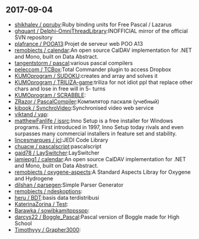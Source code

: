 ## 2017-09-04

* [shikhalev / ppruby](https://github.com/shikhalev/ppruby):Ruby binding units for Free Pascal / Lazarus
* [ghquant / Delphi-OmniThreadLibrary](https://github.com/ghquant/Delphi-OmniThreadLibrary):INOFFICIAL mirror of the official SVN repository
* [plafrance / POOA13](https://github.com/plafrance/POOA13):Projet de serveur web POO A13
* [remobjects / calendar](https://github.com/remobjects/calendar):An open source CalDAV implementation for .NET and Mono, built on Data Abstract.
* [tangentstorm / pascal](https://github.com/tangentstorm/pascal):various pascal compilers
* [peleccom / TCBox](https://github.com/peleccom/TCBox):Total Commander plugin to access Dropbox
* [KUMOprogram / SUDOKU](https://github.com/KUMOprogram/SUDOKU):creates and array and solves it
* [KUMOprogram / TRILIZA-game](https://github.com/KUMOprogram/TRILIZA-game):triliza for not idiot ppl that replace other chars and lose in free will in 5- turns
* [KUMOprogram / SCRABBLE](https://github.com/KUMOprogram/SCRABBLE):
* [ZRazor / PascalCompiler](https://github.com/ZRazor/PascalCompiler):Компилятор паскаля (учебный)
* [kibook / SynchroVideo](https://github.com/kibook/SynchroVideo):Synchronised video web service
* [viktand / vap](https://github.com/viktand/vap):
* [matthewFanlife / issrc](https://github.com/matthewFanlife/issrc):Inno Setup is a free installer for Windows programs. First introduced in 1997, Inno Setup today rivals and even surpasses many commercial installers in feature set and stability.
* [lincesmarques / jcl](https://github.com/lincesmarques/jcl):JEDI Code Library
* [chuacw / pascalscript](https://github.com/chuacw/pascalscript):pascalscript
* [gaid78 / LaySwitcher](https://github.com/gaid78/LaySwitcher):LaySwitcher
* [jamiepg1 / calendar](https://github.com/jamiepg1/calendar):An open source CalDAV implementation for .NET and Mono, built on Data Abstract.
* [remobjects / oxygene-aspects](https://github.com/remobjects/oxygene-aspects):A Standard Aspects Libray for Oxygene and Hydrogene
* [dilshan / parsegen](https://github.com/dilshan/parsegen):Simple Parser Generator
* [remobjects / ndeskoptions](https://github.com/remobjects/ndeskoptions):
* [heru / BDT](https://github.com/heru/BDT):basis data terdistribusi
* [KaterinaZorina / Test](https://github.com/KaterinaZorina/Test):
* [Barawka / sowibkamitppsspp](https://github.com/Barawka/sowibkamitppsspp):
* [darcys22 / Boggle_Pascal](https://github.com/darcys22/Boggle_Pascal):Pascal version of Boggle made for High School
* [Timothyyy / Grapher3000](https://github.com/Timothyyy/Grapher3000):
